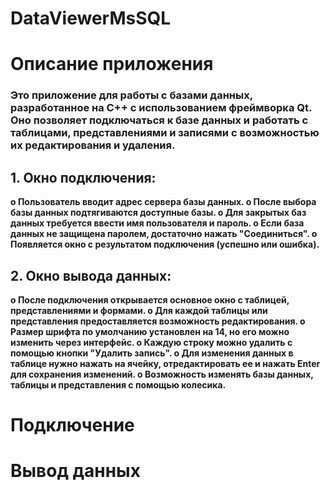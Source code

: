 # DataViewerMsSQL
<h1><b>Описание приложения</b></h1>

<h3><b>Это приложение для работы с базами данных, разработанное на C++ с использованием фреймворка Qt. Оно позволяет подключаться к базе данных и работать с таблицами, представлениями и записями с возможностью их редактирования и удаления.</b></h3>

<h2><b>1.	Окно подключения:</b></h2
                                 
<h3><b>                                 
o	Пользователь вводит адрес сервера базы данных.
o	После выбора базы данных подтягиваются доступные базы.
o	Для закрытых баз данных требуется ввести имя пользователя и пароль.
o	Если база данных не защищена паролем, достаточно нажать "Соединиться".
o	Появляется окно с результатом подключения (успешно или ошибка).
</b></h3>

<h2><b>2.	Окно вывода данных:</b></h2
                                   
<h3><b>                                    
o	После подключения открывается основное окно с таблицей, представлениями и формами.
o	Для каждой таблицы или представления предоставляется возможность редактирования.
o	Размер шрифта по умолчанию установлен на 14, но его можно изменить через интерфейс.
o	Каждую строку можно удалить с помощью кнопки "Удалить запись".
o	Для изменения данных в таблице нужно нажать на ячейку, отредактировать ее и нажать Enter для сохранения изменений.
o	Возможность изменять базы данных, таблицы и представления с помощью колесика.
</b></h3>

<h1><b>Подключение</b></h1>



<h1><b>Вывод данных</b></h1>
